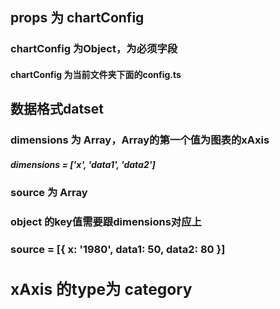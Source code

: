 ## props 为 chartConfig
### chartConfig 为Object，为必须字段
#### chartConfig 为当前文件夹下面的config.ts

## 数据格式datset
### dimensions 为 Array<string>，Array的第一个值为图表的xAxis
##### dimensions = ['x', 'data1', 'data2']
### source 为 Array<object>
#### object 的key值需要跟dimensions对应上
#### source = [{ x: '1980', data1: 50, data2: 80 }]

## xAxis 的type为 category
